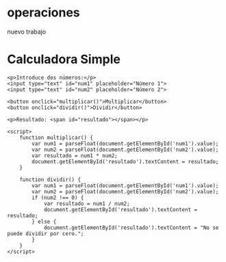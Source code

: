 # operaciones
nuevo trabajo
<!DOCTYPE html>
<html>
<head>
    <title>Calculadora</title>
</head>
<body>
    <h1>Calculadora Simple</h1>
    
    <p>Introduce dos números:</p>
    <input type="text" id="num1" placeholder="Número 1">
    <input type="text" id="num2" placeholder="Número 2">
    
    <button onclick="multiplicar()">Multiplicar</button>
    <button onclick="dividir()">Dividir</button>
    
    <p>Resultado: <span id="resultado"></span></p>
    
    <script>
        function multiplicar() {
            var num1 = parseFloat(document.getElementById('num1').value);
            var num2 = parseFloat(document.getElementById('num2').value);
            var resultado = num1 * num2;
            document.getElementById('resultado').textContent = resultado;
        }

        function dividir() {
            var num1 = parseFloat(document.getElementById('num1').value);
            var num2 = parseFloat(document.getElementById('num2').value);
            if (num2 !== 0) {
                var resultado = num1 / num2;
                document.getElementById('resultado').textContent = resultado;
            } else {
                document.getElementById('resultado').textContent = "No se puede dividir por cero.";
            }
        }
    </script>
</body>
</html>
